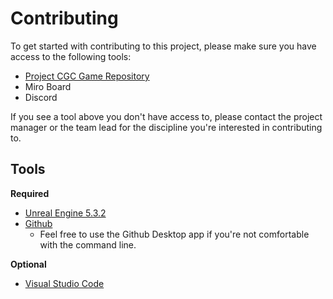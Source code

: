 # Contributing

To get started with contributing to this project, please make sure you have access to the following tools:

- [Project CGC Game Repository](https://github.com/ElsFouche/Hyponic-Biotic-Outbreak)
- Miro Board
- Discord

If you see a tool above you don't have access to, please contact the project manager or the team lead for the discipline you're interested in contributing to.

## Tools

**Required**

- [Unreal Engine 5.3.2](https://www.unrealengine.com/en-US/)
- [Github](https://github.com/)
    - Feel free to use the Github Desktop app if you're not comfortable with the command line.

**Optional**

- [Visual Studio Code](https://code.visualstudio.com/)